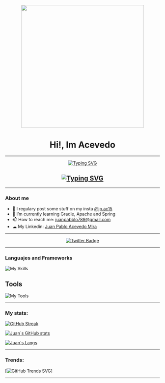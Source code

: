 <div id = "header" align = "center">
    <img src="https://media.giphy.com/media/xTk9ZZvJbApGt3vy3C/giphy.gif" width="400" aling >
    <h1 align = "center"> Hi!, Im Acevedo</h1>
</div>

---

<div id="Typer" align ="center">
    <a href="https://git.io/typing-svg"><img src="https://readme-typing-svg.demolab.com?font=Fira+Code&duration=6000&pause=1000&center=true&vCenter=true&repeat=false&width=435&lines=Studying+systems+engineering..." alt="Typing SVG" /></a>
    <h2 align="center"><a href="https://git.io/typing-svg"><img src="https://readme-typing-svg.demolab.com?font=Fira+Code&duration=6000&pause=1000&center=true&vCenter=true&width=435&lines=at+ICESI+university;8th+semester" alt="Typing SVG" /></a></h2>
</div>

---

### About me 

 - 📸 I regulary post some stuff on my insta [@jp.ac15](https://www.instagram.com/jp.ac15/)
 - 🌱 I’m currently learning Gradle, Apache and Spring
 - 📫 How to reach me: juanpabblo789@gmail.com
 - ☁ My Linkedin: [Juan Pablo Acevedo Mira](https://www.linkedin.com/in/juan-pablo-acevedo-mira-62b019190/)

---

<div id ="badges" align ="center">
    <a href="https://twitter.com/juanpabblo18" align ="center">
        <img src="https://img.shields.io/twitter/follow/juanpabblo18?color=blue&logo=twitter&style=for-the-badge" alt="Twitter Badge">
    </a>
</div>

---
### Languajes and Frameworks

![My Skills](https://skillicons.dev/icons?i=java,py,nodejs,spring,gradle,maven,mysql,postman,scala,react,js,html,css,materialui,nextjs)

## Tools

![My Tools](https://skillicons.dev/icons?i=ps,ae,idea,linkedin,vscode,eclipse,git,github,gitlab,discord)

---

### My stats:

[![GitHub Streak](https://streak-stats.demolab.com?user=juanpabblo16&theme=dark&date_format=M%20j%5B%2C%20Y%5D&mode=weekly)](https://github.com/juanpabblo16?tab=repositories)

[![Juan´s GitHub stats](https://github-readme-stats.vercel.app/api?username=juanpabblo16&show_icons=true&theme=transparent)](https://github.com/juanpabblo16?tab=repositories)

[![Juan´s Langs](https://github-readme-stats.vercel.app/api/top-langs/?username=juanpabblo16&langs_count=8)](https://github.com/juanpabblo16?tab=repositories)

---

### Trends:

[![GitHub Trends SVG](https://api.githubtrends.io/user/svg/juanpabblo16/repos?time_range=one_year&group=other&loc_metric=changed&theme=dark)]


---
